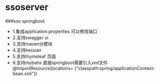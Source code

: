 # ssoserver
###sso springboot
- 1.集成application.properites 可以修改端口
- 2.支持swagger ui
- 3.支持maven分模块
- 4.支持hessian
- 5.支持thymeleaf 页面
- 6.支持mybatis      直接springboot需要引入xml文件 @ImportResource(locations= {"classpath:spring/applicationContext-bean.xml"})


